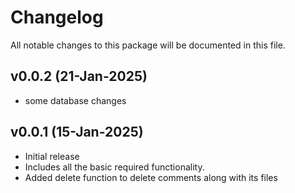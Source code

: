 # Changelog

All notable changes to this package will be documented in this file.

## v0.0.2 (21-Jan-2025)
- some database changes

## v0.0.1 (15-Jan-2025)
- Initial release
- Includes all the basic required functionality.
- Added delete function to delete comments along with its files
